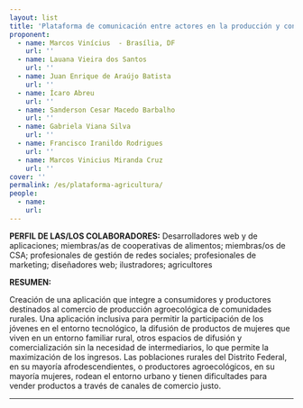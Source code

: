 ```yaml
---
layout: list
title: 'Plataforma de comunicación entre actores en la producción y consumo de artículos orgánicos y agroforestales.'
proponent:
  - name: Marcos Vinícius  - Brasília, DF
    url: ''
  - name: Lauana Vieira dos Santos
    url: ''
  - name: Juan Enrique de Araújo Batista
    url: ''
  - name: Ícaro Abreu
    url: ''
  - name: Sanderson Cesar Macedo Barbalho
    url: ''
  - name: Gabriela Viana Silva
    url: ''
  - name: Francisco Iranildo Rodrigues
    url: ''
  - name: Marcos Vinicius Miranda Cruz
    url: ''
cover: ''
permalink: /es/plataforma-agricultura/
people:
  - name: 
    url: 
---
```


**PERFIL DE LAS/LOS COLABORADORES:**
Desarrolladores web y de aplicaciones; miembras/as de cooperativas de alimentos; miembras/os de CSA; profesionales de gestión de redes sociales; profesionales de marketing; diseñadores web; ilustradores; agricultores

**RESUMEN:**
  
Creación de una aplicación que integre a consumidores y productores destinados al comercio de producción agroecológica de comunidades rurales.
Una aplicación inclusiva para permitir la participación de los jóvenes en el entorno tecnológico, la difusión de productos de mujeres que viven en un entorno familiar rural, otros espacios de difusión y comercialización sin la necesidad de intermediarios, lo que permite la maximización de los ingresos. Las poblaciones rurales del Distrito Federal, en su mayoría afrodescendientes, o productores agroecológicos, en su mayoría mujeres, rodean el entorno urbano y tienen dificultades para vender productos a través de canales de comercio justo.


---
